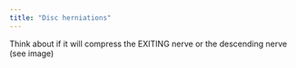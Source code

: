 ```yaml
---
title: "Disc herniations"
---
```

Think about if it will compress the EXITING nerve or the descending nerve (see image)

